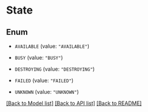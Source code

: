 # State

## Enum


* `AVAILABLE` (value: `"AVAILABLE"`)

* `BUSY` (value: `"BUSY"`)

* `DESTROYING` (value: `"DESTROYING"`)

* `FAILED` (value: `"FAILED"`)

* `UNKNOWN` (value: `"UNKNOWN"`)


[[Back to Model list]](../README.md#documentation-for-models) [[Back to API list]](../README.md#documentation-for-api-endpoints) [[Back to README]](../README.md)


